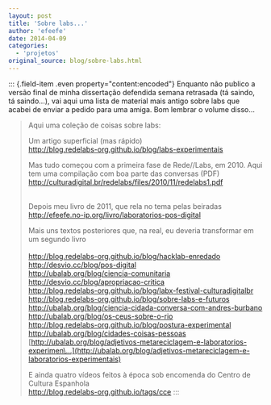 ```yaml
---
layout: post
title: 'Sobre labs...'
author: 'efeefe'
date: 2014-04-09
categories:
  - 'projetos'
original_source: blog/sobre-labs.html
---
```


::: {.field-item .even property="content:encoded"}
Enquanto não publico a versão final de minha dissertação defendida semana retrasada (tá saindo, tá saindo\...), vai aqui uma lista de material mais antigo sobre labs que acabei de enviar a pedido para uma amiga. Bom lembrar o volume disso\...

> <div>
>
> <div>
>
> <div>
>
> Aqui uma coleção de coisas sobre labs:
>
> </div>
>
> Um artigo superficial (mas rápido)\
> <http://blog.redelabs-org.github.io/blog/labs-experimentais>
>
> </div>
>
> <div>
>
> Mas tudo começou com a primeira fase de Rede//Labs, em 2010. Aqui tem uma compilação com boa parte das conversas (PDF)\
> <http://culturadigital.br/redelabs/files/2010/11/redelabs1.pdf>
>
> </div>
>
> <div>
>
> \
> Depois meu livro de 2011, que rela no tema pelas beiradas\
> <http://efeefe.no-ip.org/livro/laboratorios-pos-digital>
>
> </div>
>
> Mais uns textos posteriores que, na real, eu deveria transformar em um segundo livro\
> \
> <http://blog.redelabs-org.github.io/blog/hacklab-enredado>\
> <http://desvio.cc/blog/pos-digital>\
> <http://ubalab.org/blog/ciencia-comunitaria>\
> <http://desvio.cc/blog/apropriacao-critica>\
> <http://blog.redelabs-org.github.io/blog/labx-festival-culturadigitalbr>\
> <http://blog.redelabs-org.github.io/blog/sobre-labs-e-futuros>\
> <http://ubalab.org/blog/ciencia-cidada-conversa-com-andres-burbano>\
> <http://ubalab.org/blog/os-ceus-sobre-o-rio>\
> <http://blog.redelabs-org.github.io/blog/postura-experimental>\
> <http://ubalab.org/blog/cidades-coisas-pessoas>\
> [http://ubalab.org/blog/adjetivos-metareciclagem-e-laboratorios-experimen\...](http://ubalab.org/blog/adjetivos-metareciclagem-e-laboratorios-experimentais)
>
> </div>
>
> E ainda quatro vídeos feitos à época sob encomenda do Centro de Cultura Espanhola\
> <http://blog.redelabs-org.github.io/tags/cce>
:::
